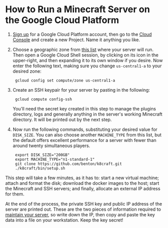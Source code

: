 How to Run a Minecraft Server on the Google Cloud Platform
======

1. [Sign up][1] for a Google Cloud Platform account, then go to the [Cloud Console][2] and create a new Project. Name it anything you like.

2. Choose a geographic zone from [this list][3] where your server will run. Then open a Google Cloud Shell session, by clicking on its icon in the upper-right, and then expanding it to its own window if you desire. Now enter the following text, making sure you change `us-central1-a` to your desired zone:

        gcloud config set compute/zone us-central1-a

3. Create an SSH keypair for your server by pasting in the following:

        gcloud compute config-ssh

    You'll need the secret key created in this step to manage the plugins directory, logs and generally anything in the server's working Minecraft directory. It will be printed out by the next step.

4. Now run the following commands, substituting your desired value for `DISK_SIZE`. You can also choose another `MACHINE_TYPE` from this list, but the default offers excellent performance for a server with fewer than around twenty simultaneous players.

        export DISK_SIZE="200GB"
        export MACHINE_TYPE="n1-standard-1"
        git clone https://github.com/benton/k8craft.git
        ./k8craft/bin/setup.sh

  This step will take a few minutes, as it has to: start a new virtual machine; attach and format the disk; download the docker images to the host; start the Minecraft and SSH servers; and finally, allocate an external IP address for them.

  At the end of the process, the private SSH key and public IP address of the server are printed out. These are the two pieces of information required to [maintain your server][4], so write down the IP, then copy and paste the key data into a file on your workstation. Keep the key secret!


[1]:https://cloud.google.com/free-trial/
[2]:https://console.cloud.google.com/home/dashboard
[3]:https://cloud.google.com/compute/images/zones_diagram.svg
[4]:https://github.com/benton/k8craft/blob/master/doc/maintenance.md
